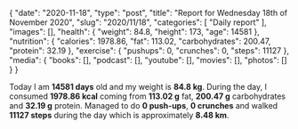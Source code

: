 {
    "date": "2020-11-18",
    "type": "post",
    "title": "Report for Wednesday 18th of November 2020",
    "slug": "2020\/11\/18",
    "categories": [
        "Daily report"
    ],
    "images": [],
    "health": {
        "weight": 84.8,
        "height": 173,
        "age": 14581
    },
    "nutrition": {
        "calories": 1978.86,
        "fat": 113.02,
        "carbohydrates": 200.47,
        "protein": 32.19
    },
    "exercise": {
        "pushups": 0,
        "crunches": 0,
        "steps": 11127
    },
    "media": {
        "books": [],
        "podcast": [],
        "youtube": [],
        "movies": [],
        "photos": []
    }
}

Today I am <strong>14581 days</strong> old and my weight is <strong>84.8 kg</strong>. During the day, I consumed <strong>1978.86 kcal</strong> coming from <strong>113.02 g</strong> fat, <strong>200.47 g</strong> carbohydrates and <strong>32.19 g</strong> protein. Managed to do <strong>0 push-ups</strong>, <strong>0 crunches</strong> and walked <strong>11127 steps</strong> during the day which is approximately <strong>8.48 km</strong>.
